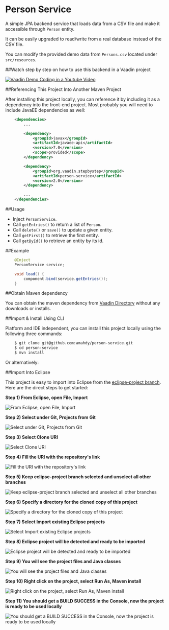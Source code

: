 Person Service
==============

A simple JPA backend service that loads data from a CSV file and make it accessible through `Person` entity.

It can be easily upgraded to read/write from a real database instead of the CSV file.

You can modify the provided demo data from `Persons.csv` located under `src/resources`.

##Watch step by step on how to use this backend in a Vaadin project

[![Vaadin Demo Coding in a Youtube Video](http://img.youtube.com/vi/k47CkTx9hUw/0.jpg)](http://www.youtube.com/watch?v=k47CkTx9hUw)

##Referencing This Project Into Another Maven Project

After installing this project locally, you can reference it by including it as a dependency into the front-end project. Most probably you will need to include JavaEE dependencies as well:

```xml
	<dependencies>
		...

		<dependency>
			<groupId>javax</groupId>
			<artifactId>javaee-api</artifactId>
			<version>7.0</version>
			<scope>provided</scope>
		</dependency>

		<dependency>
			<groupId>org.vaadin.stepbystep</groupId>
			<artifactId>person-service</artifactId>
			<version>2.0</version>
		</dependency>

		...
	</dependencies>
```

##Usage

- Inject `PersonService`.
- Call `getEntries()` to return a list of `Person`.
- Call `delete()` or `save()` to update a given entity.
- Call `getFirst()` to retrieve the first entity.
- Call `getById()` to retrieve an entity by its id.

##Example

```java
	@Inject
	PersonService service;

	void load() {
		component.bind(service.getEntries());
	}
```

##Obtain Maven dependency

You can obtain the maven dependency from [Vaadin Directory](https://vaadin.com/directory/#!addon/demo-person-service) without any downloads or installs.

##Import & Install Using CLI

Platform and IDE independent, you can install this project locally using the following three commands:
```bash
	$ git clone git@github.com:amahdy/person-service.git
	$ cd person-service
	$ mvn install
```
Or alternatively:

##Import Into Eclipse

This project is easy to import into Eclipse from the [eclipse-project branch](https://github.com/amahdy/person-service/tree/eclipse-project). Here are the direct steps to get started:

**Step 1) From Eclipse, open File, Import**

![From Eclipse, open File, Import](/readme_files/step01.png?raw=true "From Eclipse, open File, Import")

**Step 2) Select under Git, Projects from Git**

![Select under Git, Projects from Git](/readme_files/step02.png?raw=true "Select under Git, Projects from Git")

**Step 3) Select Clone URI**

![Select Clone URI](/readme_files/step03.png?raw=true "Select Clone URI")

**Step 4) Fill the URI with the repository's link**

![Fill the URI with the repository's link](/readme_files/step04.png?raw=true "Fill the URI with the repository's link")

**Step 5) Keep eclipse-project branch selected and unselect all other branches**

![Keep eclipse-project branch selected and unselect all other branches](/readme_files/step05.png?raw=true "Keep eclipse-project branch selected and unselect all other branches")

**Step 6) Specify a directory for the cloned copy of this project**

![Specify a directory for the cloned copy of this project](/readme_files/step06.png?raw=true "Specify a directory for the cloned copy of this project")

**Step 7) Select Import existing Eclipse projects**

![Select Import existing Eclipse projects](/readme_files/step07.png?raw=true "Select Import existing Eclipse projects")

**Step 8) Eclipse project will be detected and ready to be imported**

![Eclipse project will be detected and ready to be imported](/readme_files/step08.png?raw=true "Eclipse project will be detected and ready to be imported")

**Step 9) You will see the project files and Java classes**

![You will see the project files and Java classes](/readme_files/step09.png?raw=true "You will see the project files and Java classes")

**Step 10) Right click on the project, select Run As, Maven install**

![Right click on the project, select Run As, Maven install](/readme_files/step10.png?raw=true "Right click on the project, select Run As, Maven install")

**Step 11) You should get a BUILD SUCCESS in the Console, now the project is ready to be used locally**

![You should get a BUILD SUCCESS in the Console, now the project is ready to be used locally](/readme_files/step11.png?raw=true "You should get a BUILD SUCCESS in the Console, now the project is ready to be used locally")
